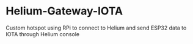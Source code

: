 # Helium-Gateway-IOTA
Custom hotspot using RPi to connect to Helium and send ESP32 data to IOTA through Helium console 
